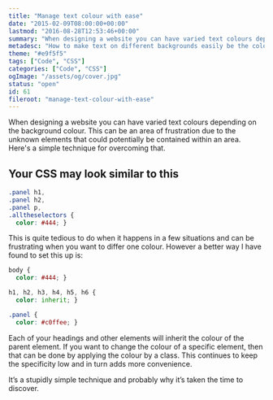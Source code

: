 ```yaml
---
title: "Manage text colour with ease"
date: "2015-02-09T08:00:00+00:00"
lastmod: "2016-08-28T12:53:46+00:00"
summary: "When designing a website you can have varied text colours depending on the background colour. This can be an area of frustration due to the unknown elements that could potentially be contained within an area. Here’s a simple technique for overcoming that."
metadesc: "How to make text on different backgrounds easily be the colour you require without writing many selectors each time."
theme: "#e9f5f5"
tags: ["Code", "CSS"]
categories: ["Code", "CSS"]
ogImage: "/assets/og/cover.jpg"
status: "open"
id: 61
fileroot: "manage-text-colour-with-ease"
---
```


When designing a website you can have varied text colours depending on the background colour. This can be an area of frustration due to the unknown elements that could potentially be contained within an area. Here's a simple technique for overcoming that.

## Your CSS may look similar to this

```css
.panel h1,
.panel h2,
.panel p,
.alltheselectors {
  color: #444; }
```

This is quite tedious to do when it happens in a few situations and can be frustrating when you want to differ one colour. However a better way I have found to set this up is:

```css
body {
  color: #444; }

h1, h2, h3, h4, h5, h6 {
  color: inherit; }

.panel {
  color: #c0ffee; }
```

Each of your headings and other elements will inherit the colour of the parent element. If you want to change the colour of a specific element, then that can be done by applying the colour by a class. This continues to keep the specificity low and in turn adds more convenience.

It’s a stupidly simple technique and probably why it’s taken the time to discover.
